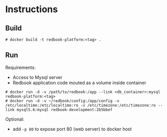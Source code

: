 # Instructions

## Build

```
# docker build -t redbook-platform:<tag> .
```

## Run

Requirements:
- Access to Mysql server
- Redbook application code mouted as a volume inside container

```
# docker run -d -v /path/to/redbook:/app --link <db_container>:mysql redbook-platform:<tag>
# docker run -d -v ~/redbook/config:/app/config -v /etc/localtime:/etc/localtime:ro -v /etc/timezone:/etc/timezone:ro --link mysql5.6:mysql redbook-development:2b5bbef
```

Optional:
- add ```-p 80``` to expose port 80 (web server) to docker host
